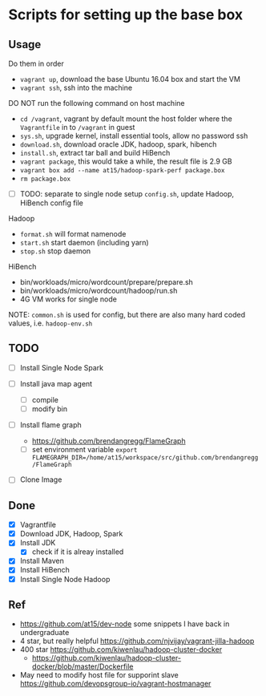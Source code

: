 # Scripts for setting up the base box

## Usage

Do them in order

- `vagrant up`, download the base Ubuntu 16.04 box and start the VM
- `vagrant ssh`, ssh into the machine

DO NOT run the following command on host machine

- `cd /vagrant`, vagrant by default mount the host folder where the `Vagrantfile` in to `/vagrant` in guest
- `sys.sh`, upgrade kernel, install essential tools, allow no password ssh
- `download.sh`, download oracle JDK, hadoop, spark, hibench
- `install.sh`, extract tar ball and build HiBench
- `vagrant package`, this would take a while, the result file is 2.9 GB
- `vagrant box add --name at15/hadoop-spark-perf package.box`
- `rm package.box`
- [ ] TODO: separate to single node setup `config.sh`, update Hadoop, HiBench config file

Hadoop

- `format.sh` will format namenode
- `start.sh` start daemon (including yarn)
- `stop.sh` stop daemon

HiBench

- bin/workloads/micro/wordcount/prepare/prepare.sh
- bin/workloads/micro/wordcount/hadoop/run.sh
- 4G VM works for single node

NOTE: `common.sh` is used for config, but there are also many hard coded values, i.e. `hadoop-env.sh`

## TODO

- [ ] Install Single Node Spark
- [ ] Install java map agent
  - [ ] compile
  - [ ] modify bin
- [ ] Install flame graph
  - https://github.com/brendangregg/FlameGraph
  - [ ] set environment variable `export FLAMEGRAPH_DIR=/home/at15/workspace/src/github.com/brendangregg/FlameGraph`
- [ ] Clone Image


## Done

- [x] Vagrantfile
- [x] Download JDK, Hadoop, Spark
- [x] Install JDK
  - [x] check if it is alreay installed
- [x] Install Maven
- [x] Install HiBench
- [x] Install Single Node Hadoop

## Ref

- https://github.com/at15/dev-node some snippets I have back in undergraduate
- 4 star, but really helpful https://github.com/njvijay/vagrant-jilla-hadoop
- 400 star https://github.com/kiwenlau/hadoop-cluster-docker
  - https://github.com/kiwenlau/hadoop-cluster-docker/blob/master/Dockerfile
- May need to modify host file for supporint slave https://github.com/devopsgroup-io/vagrant-hostmanager
